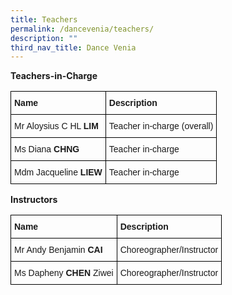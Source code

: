 ```yaml
---
title: Teachers
permalink: /dancevenia/teachers/
description: ""
third_nav_title: Dance Venia
---
```

**Teachers-in-Charge**

<style type="text/css">
.tg  {border-collapse:collapse;border-spacing:0;}
.tg td{border-color:black;border-style:solid;border-width:1px;font-family:Arial, sans-serif;font-size:14px;
  overflow:hidden;padding:10px 5px;word-break:normal;}
.tg th{border-color:black;border-style:solid;border-width:1px;font-family:Arial, sans-serif;font-size:14px;
  font-weight:normal;overflow:hidden;padding:10px 5px;word-break:normal;}
.tg .tg-cly1{text-align:left;vertical-align:middle}
.tg .tg-1wig{font-weight:bold;text-align:left;vertical-align:top}
</style>
<table class="tg">
<thead>
  <tr>
    <th class="tg-1wig"><span style="font-weight:bolder"> Name</span></th>
    <th class="tg-1wig"><span style="font-weight:bolder">  Description</span></th>
  </tr>
</thead>
<tbody>
  <tr>
    <td class="tg-cly1"> Mr Aloysius C HL <span style="font-weight:bolder">LIM</span></td>
    <td class="tg-cly1">  Teacher in-charge (overall)</td>
  </tr>
  <tr>
    <td class="tg-cly1"> Ms Diana <span style="font-weight:bolder">CHNG</span></td>
    <td class="tg-cly1">  Teacher in-charge</td>
  </tr>
  <tr>
    <td class="tg-cly1"> Mdm Jacqueline <span style="font-weight:bolder">LIEW</span></td>
    <td class="tg-cly1">  Teacher in-charge</td>
  </tr>
</tbody>
</table>

**Instructors**

<style type="text/css">
.tg  {border-collapse:collapse;border-spacing:0;}
.tg td{border-color:black;border-style:solid;border-width:1px;font-family:Arial, sans-serif;font-size:14px;
  overflow:hidden;padding:10px 5px;word-break:normal;}
.tg th{border-color:black;border-style:solid;border-width:1px;font-family:Arial, sans-serif;font-size:14px;
  font-weight:normal;overflow:hidden;padding:10px 5px;word-break:normal;}
.tg .tg-cly1{text-align:left;vertical-align:middle}
.tg .tg-1wig{font-weight:bold;text-align:left;vertical-align:top}
</style>
<table class="tg">
<thead>
  <tr>
    <th class="tg-1wig"><span style="font-weight:bolder">Name</span></th>
    <th class="tg-cly1">  <span style="font-weight:bolder">Description</span></th>
  </tr>
</thead>
<tbody>
  <tr>
    <td class="tg-cly1"> Mr Andy Benjamin <span style="font-weight:bolder">CAI</span></td>
    <td class="tg-cly1"> Choreographer/Instructor</td>
  </tr>
  <tr>
    <td class="tg-cly1"> Ms Dapheny <span style="font-weight:bolder">CHEN</span> Ziwei</td>
    <td class="tg-cly1"> Choreographer/Instructor</td>
  </tr>
</tbody>
</table>

